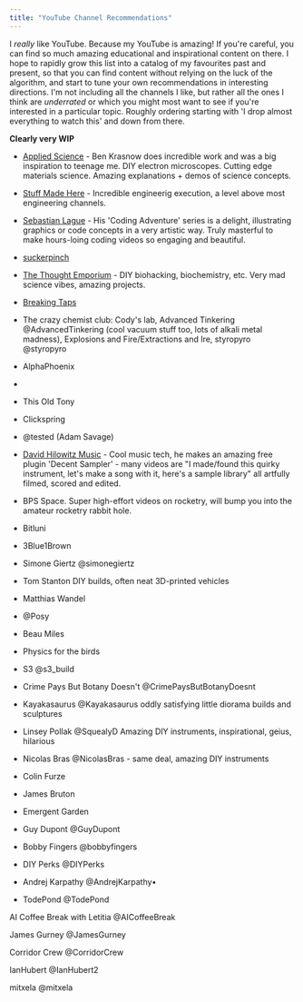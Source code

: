 ```yaml
---
title: "YouTube Channel Recommendations"
---
```


I *really* like YouTube. Because my YouTube is amazing! If you're careful, you can find so much amazing educational and inspirational content on there. I hope to rapidly grow this list into a catalog of my favourites past and present, so that you can find content without relying on the luck of the algorithm, and start to tune your own recommendations in interesting directions. I'm not including all the channels I like, but rather all the ones I think are *underrated* or which you might most want to see if you're interested in a particular topic. Roughly ordering starting with 'I drop almost everything to watch this' and down from there.

**Clearly very WIP**


- [Applied Science](https://www.youtube.com/@AppliedScience) - Ben Krasnow does incredible work and was a big inspiration to teenage me. DIY electron microscopes. Cutting edge materials science. Amazing explanations + demos of science concepts.
- [Stuff Made Here](https://www.youtube.com/@StuffMadeHere) - Incredible engineerig execution, a level above most engineering channels. 
- [Sebastian Lague](https://www.youtube.com/@SebastianLague) - His 'Coding Adventure' series is a delight, illustrating graphics or code concepts in a very artistic way. Truly masterful to make hours-loing coding videos so engaging and beautiful.
- [suckerpinch](https://www.youtube.com/@tom7)
- [The Thought Emporium](https://www.youtube.com/@TheThoughtEmporium) - DIY biohacking, biochemistry, etc. Very mad science vibes, amazing projects.
- [Breaking Taps](https://www.youtube.com/@BreakingTaps)

- The crazy chemist club:  Cody's lab, Advanced Tinkering @AdvancedTinkering (cool vacuum stuff too, lots of alkali metal madness), Explosions and Fire/Extractions and Ire, styropyro @styropyro
- AlphaPhoenix
- 
- This Old Tony
- Clickspring
- @tested (Adam Savage)
- [David Hilowitz Music](https://www.youtube.com/@DavidHilowitzMusic) - Cool music tech, he makes an amazing free plugin 'Decent Sampler' - many videos are "I made/found this quirky instrument, let's make a song with it, here's a sample library" all artfully filmed, scored and edited.
- BPS Space. Super high-effort videos on rocketry, will bump you into the amateur rocketry rabbit hole.
- Bitluni
- 3Blue1Brown

- Simone Giertz @simonegiertz
- Tom Stanton DIY builds, often neat 3D-printed vehicles
- Matthias Wandel
- @Posy
- Beau Miles
- Physics for the birds
- S3 @s3_build
- Crime Pays But Botany Doesn't @CrimePaysButBotanyDoesnt
- Kayakasaurus @Kayakasaurus oddly satisfying little diorama builds and sculptures
-  Linsey Pollak @SquealyD Amazing DIY instruments, inspirational, geius, hilarious
- Nicolas Bras @NicolasBras - same deal, amazing DIY instruments
- Colin Furze
- James Bruton
- Emergent Garden
- Guy Dupont @GuyDupont
- Bobby Fingers @bobbyfingers
- DIY Perks @DIYPerks
- Andrej Karpathy @AndrejKarpathy•
- TodePond @TodePond

AI Coffee Break with Letitia @AICoffeeBreak

James Gurney @JamesGurney

Corridor Crew @CorridorCrew

IanHubert @IanHubert2

mitxela @mitxela
